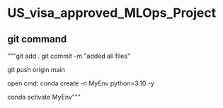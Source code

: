 # US_visa_approved_MLOps_Project


## git command
"""git add .
git commit -m "added all files"

git push origin main

open cmd:
conda create -n MyEnv python=3.10 -y

conda activate MyEnv"""

